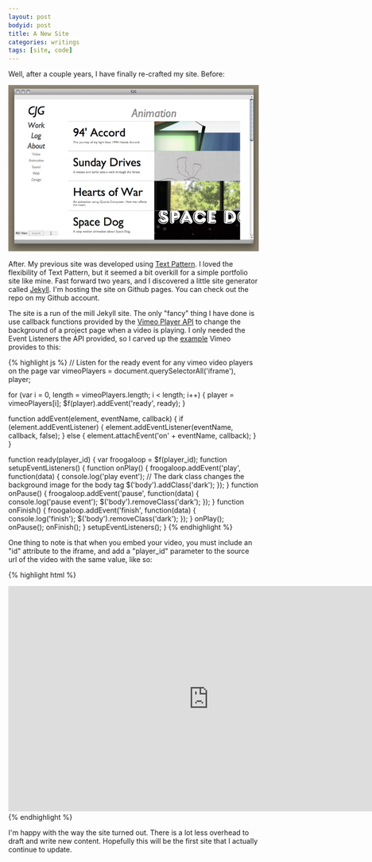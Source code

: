 ```yaml
---
layout: post
bodyid: post
title: A New Site
categories: writings
tags: [site, code]
---
```


Well, after a couple years, I have finally re-crafted my site. Before:

<img class="large" src="/img/posts/2011-12-26-new-site/old-site.jpg" alt="Old Site" />

After. My previous site was developed using <a href="http://textpattern.com/" title="TextPattern" target="_blank">Text Pattern</a>. I loved the flexibility of Text Pattern, but it seemed a bit overkill for a simple portfolio site like mine. Fast forward two years, and I discovered a little site generator called <a href="http://jekyllrb.com/" title="Jekyll" target="_blank">Jekyll</a>. I'm hosting the site on Github pages. You can check out the repo on my Github account.

The site is a run of the mill Jekyll site. The only "fancy" thing I have done is use callback functions provided by the <a href="http://vimeo.com/api/docs/player-js" title="Vimeo Player API" target="_blank">Vimeo Player API</a> to change the background of a project page when a video is playing. I only needed the Event Listeners the API provided, so I carved up the <a href="http://player.vimeo.com/playground" title="Vimeo API Example" target="_blank">example</a> Vimeo provides to this:

{% highlight js %}
// Listen for the ready event for any vimeo video players on the page
var vimeoPlayers = document.querySelectorAll('iframe'), player;

for (var i = 0, length = vimeoPlayers.length; i < length; i++) {
  player = vimeoPlayers[i];
  $f(player).addEvent('ready', ready);
}

function addEvent(element, eventName, callback) {
  if (element.addEventListener) {
    element.addEventListener(eventName, callback, false);
  }
  else {
    element.attachEvent('on' + eventName, callback);
  }
}

function ready(player_id) {
  var froogaloop = $f(player_id);
  function setupEventListeners() {
    function onPlay() {
      froogaloop.addEvent('play', function(data) {
          console.log('play event');
          // The dark class changes the background image for the body tag
          $('body').addClass('dark');
      });
    }
    function onPause() {
      froogaloop.addEvent('pause', function(data) {
          console.log('pause event');
          $('body').removeClass('dark');
      });
    }
    function onFinish() {
      froogaloop.addEvent('finish', function(data) {
          console.log('finish');
          $('body').removeClass('dark');
      });
    }
    onPlay();
    onPause();
    onFinish();
  }
  setupEventListeners();
}
{% endhighlight %}

One thing to note is that when you embed your video, you must include an "id" attribute to the iframe, and add a "player_id" parameter to the source url of the video with the same value, like so:

{% highlight html %}
<iframe class="vimeo" id="vid_1" src="http://player.vimeo.com/video/23647752?api=1&amp;player_id=vid_1&amp;title=0&amp;byline=0&amp;portrait=0" width="805" height="453" frameborder="0" webkitAllowFullScreen mozallowfullscreen allowFullScreen></iframe>
{% endhighlight %}

I'm happy with the way the site turned out. There is a lot less overhead to draft and write new content. Hopefully this will be the first site that I actually continue to update.
